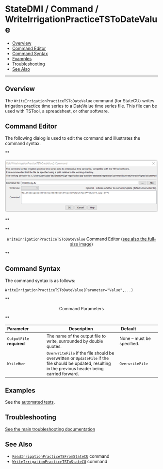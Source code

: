 # StateDMI / Command / WriteIrrigationPracticeTSToDateValue #

* [Overview](#overview)
* [Command Editor](#command-editor)
* [Command Syntax](#command-syntax)
* [Examples](#examples)
* [Troubleshooting](#troubleshooting)
* [See Also](#see-also)

-------------------------

## Overview ##

The `WriteIrrigationPracticeTSToDateValue` command (for StateCU)
writes irrigation practice time series to a DateValue time series file.
This file can be used with TSTool, a spreadsheet, or other software.

## Command Editor ##

The following dialog is used to edit the command and illustrates the command syntax.

**<p style="text-align: center;">
![WriteIrrigationPracticeTSToDateValue command editor](WriteIrrigationPracticeTSToDateValue.png)
</p>**

**<p style="text-align: center;">
`WriteIrrigationPracticeTSToDateValue` Command Editor (<a href="../WriteIrrigationPracticeTSToDateValue.png">see also the full-size image</a>)
</p>**

## Command Syntax ##

The command syntax is as follows:

```text
WriteIrrigationPracticeTSToDateValue(Parameter="Value",...)
```
**<p style="text-align: center;">
Command Parameters
</p>**

| **Parameter**&nbsp;&nbsp;&nbsp;&nbsp;&nbsp;&nbsp;&nbsp;&nbsp;&nbsp;&nbsp;&nbsp;&nbsp; | **Description** | **Default**&nbsp;&nbsp;&nbsp;&nbsp;&nbsp;&nbsp;&nbsp;&nbsp;&nbsp;&nbsp;&nbsp;&nbsp;&nbsp;&nbsp;&nbsp;&nbsp; |
| --------------|-----------------|----------------- |
| `OutputFile`<br>**required** | The name of the output file to write, surrounded by double quotes. | None – must be specified. |
| `WriteHow` | `OverwriteFile` if the file should be overwritten or `UpdateFile` if the file should be updated, resulting in the previous header being carried forward. | `OverwriteFile` |

## Examples ##

See the [automated tests](https://github.com/OpenCDSS/cdss-app-statedmi-test/tree/master/test/regression/commands/WriteIrrigationPracticeTSToDateValue).

## Troubleshooting ##

[See the main troubleshooting documentation](../../troubleshooting/troubleshooting.md)

## See Also ##

* [`ReadIrrigationPracticeTSFromStateCU`](../ReadIrrigationPracticeTSFromStateCU/ReadIrrigationPracticeTSFromStateCU.md) command
* [`WriteIrrigationPracticeTSToStateCU`](../WriteIrrigationPracticeTSToStateCU/WriteIrrigationPracticeTSToStateCU.md) command
